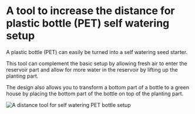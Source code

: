# A tool to increase the distance for plastic bottle (PET) self watering setup

A plastic bottle (PET) can easily be turned into a self watering seed starter.

This tool can complement the basic setup by allowing fresh air to enter the reservoir part and allow for more water in the reservoir by lifting up the planting part.

The design also allows you to transform a bottom part of a bottle to a green house by placing the bottom part of the bottle on top of the planting part.




![A distance tool for self watering PET bottle setup](images/self-watering-pet-distance-tool.jpg)
